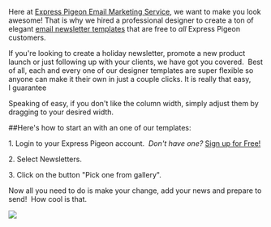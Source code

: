 Here at [Express Pigeon Email Marketing Service](http://expresspigeon.com), we want to make you
look awesome! That is why we hired a professional designer to create a
ton of elegant [email newsletter templates](https://expresspigeon.com/gallery) that are free to *all*
Express Pigeon customers.

If you're looking to create a holiday newsletter, promote a new product
launch or just following up with your clients, we have got you covered.
 Best of all, each and every one of our designer templates are super
flexible so anyone can make it their own in just a couple clicks. It is
really that easy, I guarantee

Speaking of easy, if you don't like the column width, simply adjust them
by dragging to your desired width.

##Here's how to start an with an one of our templates:


​1. Login to your Express Pigeon account.  *Don't have one?* [Sign up
for Free!](https://expresspigeon.com/access/registration)

​2. Select Newsletters.

​3. Click on the button "Pick one from gallery".

Now all you need to do is make your change, add your news and prepare to
send!  How cool is that.

![](/blog/images/2012/expresspigeonc2a0e28094c2a0newsletters-gallery-2.jpg)


